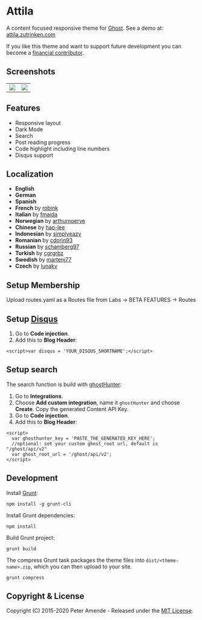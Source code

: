 # Attila

A content focused responsive theme for [Ghost](https://github.com/tryghost/ghost/). See a demo at: [attila.zutrinken.com](https://attila.zutrinken.com/)

If you like this theme and want to support future development you can become a [financial contributor](https://paypal.me/zutrinken).

## Screenshots

<table>
<tr>
<td valign="top">
<img src="https://raw.githubusercontent.com/zutrinken/attila/master/src/screenshot-desktop.jpg" />
</td>
<td valign="top">
<img src="https://raw.githubusercontent.com/zutrinken/attila/master/src/screenshot-mobile.jpg" />
</td>
</tr>
</table>

## Features

* Responsive layout
* Dark Mode
* Search
* Post reading progress
* Code highlight including line numbers
* Disqus support

## Localization

* __English__
* __German__
* __Spanish__
* __French__ by [robink](https://github.com/robink)
* __Italian__ by [fmaida](https://github.com/fmaida)
* __Norwegian__ by [arthurnoerve](https://github.com/arthurnoerve)
* __Chinese__ by [hao-lee](https://github.com/hao-lee)
* __Indonesian__ by [simplyeazy](https://github.com/simplyeazy)
* __Romanian__ by [cdorin93](https://github.com/cdorin93)
* __Russian__ by [schamberg97](https://github.com/schamberg97)
* __Turkish__ by [cgrgrbz](https://github.com/cgrgrbz)
* __Swedish__ by [martenj77](https://github.com/martenj77)
* __Czech__ by [lunakv](https://github.com/lunakv)

## Setup Membership
Upload routes.yaml as a Routes file from Labs -> BETA FEATURES -> Routes

## Setup [Disqus](https://disqus.com/)

1. Go to __Code injection__.  
2. Add this to __Blog Header__:  
````
<script>var disqus = 'YOUR_DISQUS_SHORTNAME';</script>
````

## Setup search

The search function is build with [ghostHunter](https://github.com/jamalneufeld/ghostHunter):

1. Go to __Integrations__.  
2. Choose __Add custom integration__, name it `ghostHunter` and choose __Create__. Copy the generated Content API Key.  
3. Go to __Code injection__.  
4. Add this to __Blog Header__:  
````
<script>
  var ghosthunter_key = 'PASTE_THE_GENERATED_KEY_HERE';
  //optional: set your custom ghost_root url, default is "/ghost/api/v2"
  var ghost_root_url = '/ghost/api/v2';
</script>
````
## Development

Install [Grunt](https://gruntjs.com/getting-started/):

	npm install -g grunt-cli

Install Grunt dependencies:

	npm install

Build Grunt project:

	grunt build

The compress Grunt task packages the theme files into `dist/<theme-name>.zip`, which you can then upload to your site.

	grunt compress

## Copyright & License

Copyright (C) 2015-2020 Peter Amende - Released under the [MIT License](https://github.com/zutrinken/attila/blob/master/LICENSE).

